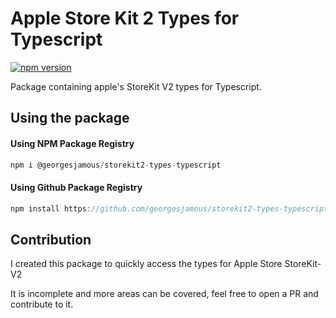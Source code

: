 # Apple Store Kit 2 Types for Typescript

[![npm version](https://badge.fury.io/js/@georgesjamous%2Fstorekit2-types-typescript.svg)](https://badge.fury.io/js/@georgesjamous%2Fstorekit2-types-typescript)

Package containing apple's StoreKit V2 types for Typescript.

## Using the package

#### Using NPM Package Registry

```ts
npm i @georgesjamous/storekit2-types-typescript
```

#### Using Github Package Registry

```ts
npm install https://github.com/georgesjamous/storekit2-types-typescript
```

## Contribution

I created this package to quickly access the types for Apple Store StoreKit-V2

It is incomplete and more areas can be covered, feel free to open a PR and contribute to it.
